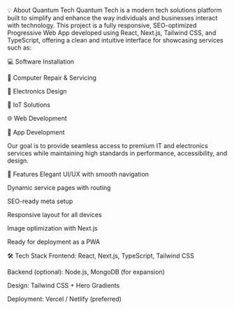 💡 About Quantum Tech
Quantum Tech is a modern tech solutions platform built to simplify and enhance the way individuals and businesses interact with technology. This project is a fully responsive, SEO-optimized Progressive Web App developed using React, Next.js, Tailwind CSS, and TypeScript, offering a clean and intuitive interface for showcasing services such as:

💻 Software Installation

🔧 Computer Repair & Servicing

🔌 Electronics Design

📱 IoT Solutions

🌐 Web Development

📲 App Development

Our goal is to provide seamless access to premium IT and electronics services while maintaining high standards in performance, accessibility, and design.

🚀 Features
Elegant UI/UX with smooth navigation

Dynamic service pages with routing

SEO-ready meta setup

Responsive layout for all devices

Image optimization with Next.js

Ready for deployment as a PWA

🛠️ Tech Stack
Frontend: React, Next.js, TypeScript, Tailwind CSS

Backend (optional): Node.js, MongoDB (for expansion)

Design: Tailwind CSS + Hero Gradients

Deployment: Vercel / Netlify (preferred)

